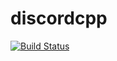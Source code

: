 # discordcpp
[![Build Status](https://travis-ci.org/MinecraftXwinP/discordcpp.svg?branch=master)](https://travis-ci.org/MinecraftXwinP/discordcpp)